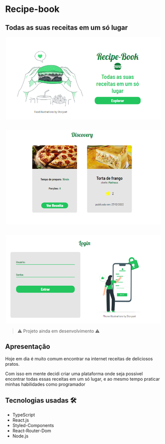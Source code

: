 # Recipe-book

## Todas as suas receitas em um só lugar

<div align='center' style='
  display: flex;
  gap: 8px;
  flex-direction: column;
  align-items: center;
  margin: 16px 0;
'>
    <img src='src/assets/Previews/HomePreview.png' alt='preview projeto'style='
      width: 500px
    '/></br>
    <img src='src/assets/Previews/DiscoveryPreview.png' alt='preview projeto'style='
      width: 500px
    '/></br>
    <img src='src/assets/Previews/LoginPreview.png' alt='preview projeto'style='
      width: 500px
    '/>

</div>

> ⚠️ Projeto ainda em desenvolvimento ⚠️

## Apresentação

Hoje em dia é muito comum encontrar na internet receitas de deliciosos pratos.

Com isso em mente decidi criar uma plataforma onde seja possivel encontrar todas essas receitas em um só lugar, e ao mesmo tempo praticar minhas habilidades como programador

## Tecnologias usadas 🛠️
* TypeScript
* React.js
* Styled-Components
* React-Router-Dom
* Node.js
